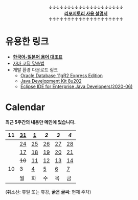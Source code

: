 <p align="center">↓↓↓↓↓↓↓↓↓↓↓↓↓↓↓↓↓↓↓↓<br><a href="/JSL56-lectures/999999_ETC/HowTo.md"><b>리포지토리 사용 설명서</b></a><br>↑↑↑↑↑↑↑↑↑↑↑↑↑↑↑↑↑↑↑↑</p>

# 유용한 링크

- [**한국어-일본어 용어 대조표**](/999999_ETC/Vocabulary.md)
- [자바 코딩 맞춤법](/999999_ETC/1_java/README.md)
- 개발 환경 다운로드 링크
    - [Oracle Database 11gR2 Express Edition](https://www.oracle.com/database/technologies/xe-prior-release-downloads.html)
    - [Java Development Kit 8u202](https://www.oracle.com/kr/java/technologies/javase/javase8-archive-downloads.html)
    - [Eclipse IDE for Enterprise Java Developers(2020-06)](https://www.eclipse.org/downloads/download.php?file=/technology/epp/downloads/release/2020-06/R/eclipse-jee-2020-06-R-win32-x86_64.zip)

# Calendar

**최근 5주간의 내용만 메인에 있습니다.**

| 11 | [31](/221011-_JAVA/22-10/221031/) | [1](/221011-_JAVA/221101/) | *2* | *3* | *4* |
|---|---|---|---|---|---|
| | [24](/221011-_JAVA/22-10/221024/) | [25](/221011-_JAVA/22-10/221025/) | [26](/221011-_JAVA/22-10/221026/) | [27](/221011-_JAVA/22-10/221027/) | [28](/221011-_JAVA/22-10/221028/) |
|| [17](/221011-_JAVA/22-10/221017/) | [18](/221011-_JAVA/22-10/221018/) | [19](/221011-_JAVA/22-10/221019/) | [20](/221011-_JAVA/22-10/221020/) | [21](/221011-_JAVA/22-10/221021/) |
|| ~~10~~ | [11](/221011-_JAVA/22-10/221011/) | [12](/221011-_JAVA/22-10/221012/) | [13](/221011-_JAVA/22-10/221013/) | [14](/221011-_JAVA/22-10/221014/) |
| 10 | ~~3~~ | [4](/220926-221007_HTMLCSS/) | [5](/220926-221007_HTMLCSS/) | [6](/220926-221007_HTMLCSS/) | [7](/220926-221007_HTMLCSS/) |
|| 월 | 화 | 수 | 목 | 금 |

(~~취소선~~: 휴일 또는 휴강, **굵은 글씨**: 현재 주차)